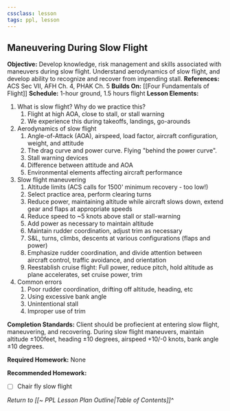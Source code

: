 ```yaml
---
cssclass: lesson
tags: ppl, lesson
---
```

## Maneuvering During Slow Flight

**Objective:** Develop knowledge, risk management and skills associated with maneuvers during slow flight. Understand aerodynamics of slow flight, and develop ability to recognize and recover from impending stall.
**References:** ACS Sec VII, AFH Ch. 4, PHAK Ch. 5
**Builds On:** [[Four Fundamentals of Flight]]
**Schedule:** 1-hour ground, 1.5 hours flight
**Lesson Elements:**
1. What is slow flight? Why do we practice this?
	1. Flight at high AOA, close to stall, or stall warning
	2. We experience this during takeoffs, landings, go-arounds
2. Aerodynamics of slow flight
	1. Angle-of-Attack (AOA), airspeed, load factor, aircraft configuration, weight, and attitude
	2. The drag curve and power curve. Flying "behind the power curve".
	3. Stall warning devices
	4. Difference between attitude and AOA
	5. Environmental elements affecting aircraft performance
3. Slow flight maneuvering
	1. Altitude limits (ACS calls for 1500' minimum recovery - too low!)
	2. Select practice area, perform clearing turns
	3. Reduce power, maintaining altitude while aircraft slows down, extend gear and flaps at appropriate speeds
	4. Reduce speed to ~5 knots above stall or stall-warning
	5. Add power as necessary to maintain altitude
	6. Maintain rudder coordination, adjust trim as necessary
	7. S&L, turns, climbs, descents at various configurations (flaps and power)
	8. Emphasize rudder coordination, and divide attention between aircraft control, traffic avoidance, and orientation
	9. Reestablish cruise flight: Full power, reduce pitch, hold altitude as plane accelerates, set cruise power, trim
4. Common errors
	1. Poor rudder coordination, drifting off altitude, heading, etc
	2. Using excessive bank angle
	3. Unintentional stall
	4. Improper use of trim

**Completion Standards:** Client should be profiecient at entering slow flight, maneuvering, and recovering. During slow flight maneuvers, maintain altitude &plusmn;100feet, heading &plusmn;10 degrees, airspeed +10/-0 knots, bank angle &plusmn;10 degrees.

**Required Homework:** None

**Recommended Homework:** 
- [ ] Chair fly slow flight

*Return to [[~ PPL Lesson Plan Outline|Table of Contents]]^*
